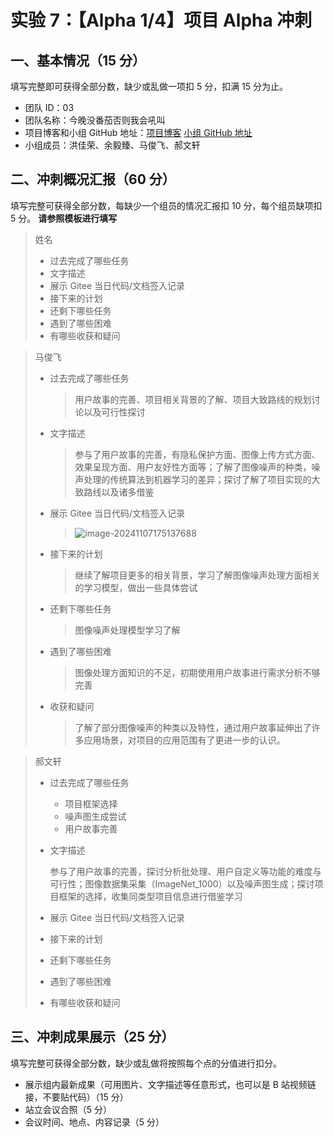 # 实验 7：【Alpha 1/4】项目 Alpha 冲刺

## 一、基本情况（15 分）

填写完整即可获得全部分数，缺少或乱做一项扣 5 分，扣满 15 分为止。

- 团队 ID：03
- 团队名称：今晚没番茄否则我会吼叫
- 项目博客和小组 GitHub 地址：[项目博客]() [小组 GitHub 地址](https://github.com/no-tomatoes-tonight-or-id-scream/image-restorer)
- 小组成员：洪佳荣、余毅臻、马俊飞、郝文轩

## 二、冲刺概况汇报（60 分）

填写完整可获得全部分数，每缺少一个组员的情况汇报扣 10 分，每个组员缺项扣 5 分。 **请参照模板进行填写**

> 姓名
>
> - 过去完成了哪些任务
> - 文字描述
> - 展示 Gitee 当日代码/文档签入记录
> - 接下来的计划
> - 还剩下哪些任务
> - 遇到了哪些困难
> - 有哪些收获和疑问

> 马俊飞
>
> - 过去完成了哪些任务
>   > 用户故事的完善、项目相关背景的了解、项目大致路线的规划讨论以及可行性探讨
> - 文字描述
>   > 参与了用户故事的完善，有隐私保护方面、图像上传方式方面、效果呈现方面、用户友好性方面等；了解了图像噪声的种类，噪声处理的传统算法到机器学习的差异；探讨了解了项目实现的大致路线以及诸多借鉴
> - 展示 Gitee 当日代码/文档签入记录
>   > ![image-20241107175137688](https://s2.loli.net/2024/11/07/tFJ9w8zYQpXgdZM.png)
> - 接下来的计划
>   > 继续了解项目更多的相关背景，学习了解图像噪声处理方面相关的学习模型，做出一些具体尝试
> - 还剩下哪些任务
>   > 图像噪声处理模型学习了解
> - 遇到了哪些困难
>   > 图像处理方面知识的不足，初期使用用户故事进行需求分析不够完善
> - 收获和疑问
>   > 了解了部分图像噪声的种类以及特性，通过用户故事延伸出了许多应用场景，对项目的应用范围有了更进一步的认识。

> 郝文轩
>
> - 过去完成了哪些任务
>
>   - 项目框架选择
>   - 噪声图生成尝试
>   - 用户故事完善
>
> - 文字描述
>
>   参与了用户故事的完善，探讨分析批处理、用户自定义等功能的难度与可行性；图像数据集采集（ImageNet_1000）以及噪声图生成；探讨项目框架的选择，收集同类型项目信息进行借鉴学习
>
> - 展示 Gitee 当日代码/文档签入记录
>
> - 接下来的计划
>
> - 还剩下哪些任务
>
> - 遇到了哪些困难
>
> - 有哪些收获和疑问

## 三、冲刺成果展示（25 分）

填写完整可获得全部分数，缺少或乱做将按照每个点的分值进行扣分。

- 展示组内最新成果（可用图片、文字描述等任意形式，也可以是 B 站视频链接，不要贴代码）（15 分）
- 站立会议合照（5 分）
- 会议时间、地点、内容记录（5 分）
